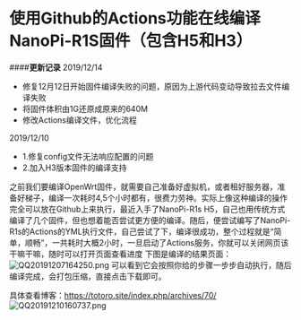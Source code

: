 # 使用Github的Actions功能在线编译NanoPi-R1S固件（包含H5和H3）

####**更新记录**
2019/12/14
 - 修复12月12日开始固件编译失败的问题，原因为上游代码变动导致拉去文件编译失败
 - 将固件体积由1G还原成原来的640M
 - 修改Actions编译文件，优化流程

2019/12/10
- 1.修复config文件无法响应配置的问题
- 2.加入H3版本固件的编译支持

之前我们要编译OpenWrt固件，就需要自己准备好虚拟机，或者租好服务器，准备好梯子，编译一次耗时4,5个小时都有，很费力劳神。实际上像这种编译的操作完全可以放在Github上来执行，最近入手了NanoPi-R1s H5，自己也用传统方式编译了几个固件，但也想着能否尝试更方便的编译。随后，便尝试编写了NanoPi-R1s的Actions的YML执行文件，自己尝试了下，编译很成功，整个过程就是“简单，顺畅”，一共耗时大概2小时，一旦启动了Actions服务，你就可以关闭网页该干嘛干嘛，随时可以打开页面查看进度
下图是编译的结果页面：
![QQ20191207164250.png](http://picture.totoro.site/images/2019/12/07/QQ20191207164250.png)
可以看到它会按照你给的步骤一步步自动执行，随后编译完成，会打包压缩，直接点击下载即可。

具体查看博客：https://totoro.site/index.php/archives/70/
![QQ20191210160737.png](http://picture.totoro.site/images/2019/12/10/QQ20191210160737.png)
